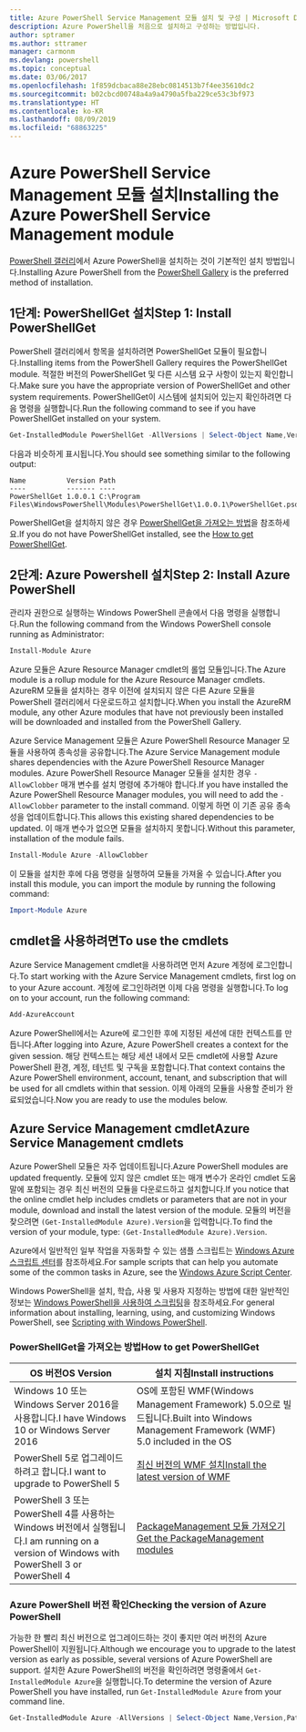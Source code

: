 ```yaml
---
title: Azure PowerShell Service Management 모듈 설치 및 구성 | Microsoft Docs
description: Azure PowerShell을 처음으로 설치하고 구성하는 방법입니다.
author: sptramer
ms.author: sttramer
manager: carmonm
ms.devlang: powershell
ms.topic: conceptual
ms.date: 03/06/2017
ms.openlocfilehash: 1f859dcbaca88e28ebc0814513b7f4ee35610dc2
ms.sourcegitcommit: b02cbcd00748a4a9a4790a5fba229ce53c3bf973
ms.translationtype: HT
ms.contentlocale: ko-KR
ms.lasthandoff: 08/09/2019
ms.locfileid: "68863225"
---
```

# <a name="installing-the-azure-powershell-service-management-module"></a><span data-ttu-id="0e3a0-103">Azure PowerShell Service Management 모듈 설치</span><span class="sxs-lookup"><span data-stu-id="0e3a0-103">Installing the Azure PowerShell Service Management module</span></span>

<span data-ttu-id="0e3a0-104">[PowerShell 갤러리](https://www.powershellgallery.com/)에서 Azure PowerShell을 설치하는 것이 기본적인 설치 방법입니다.</span><span class="sxs-lookup"><span data-stu-id="0e3a0-104">Installing Azure PowerShell from the [PowerShell Gallery](https://www.powershellgallery.com/) is the preferred method of installation.</span></span>

## <a name="step-1-install-powershellget"></a><span data-ttu-id="0e3a0-105">1단계: PowerShellGet 설치</span><span class="sxs-lookup"><span data-stu-id="0e3a0-105">Step 1: Install PowerShellGet</span></span>

<span data-ttu-id="0e3a0-106">PowerShell 갤러리에서 항목을 설치하려면 PowerShellGet 모듈이 필요합니다.</span><span class="sxs-lookup"><span data-stu-id="0e3a0-106">Installing items from the PowerShell Gallery requires the PowerShellGet module.</span></span> <span data-ttu-id="0e3a0-107">적절한 버전의 PowerShellGet 및 다른 시스템 요구 사항이 있는지 확인합니다.</span><span class="sxs-lookup"><span data-stu-id="0e3a0-107">Make sure you have the appropriate version of PowerShellGet and other system requirements.</span></span> <span data-ttu-id="0e3a0-108">PowerShellGet이 시스템에 설치되어 있는지 확인하려면 다음 명령을 실행합니다.</span><span class="sxs-lookup"><span data-stu-id="0e3a0-108">Run the following command to see if you have PowerShellGet installed on your system.</span></span>

```powershell
Get-InstalledModule PowerShellGet -AllVersions | Select-Object Name,Version,Path
```

<span data-ttu-id="0e3a0-109">다음과 비슷하게 표시됩니다.</span><span class="sxs-lookup"><span data-stu-id="0e3a0-109">You should see something similar to the following output:</span></span>

```output
Name          Version Path
----          ------- ----
PowerShellGet 1.0.0.1 C:\Program Files\WindowsPowerShell\Modules\PowerShellGet\1.0.0.1\PowerShellGet.psd1
```

<span data-ttu-id="0e3a0-110">PowerShellGet을 설치하지 않은 경우 [PowerShellGet을 가져오는 방법](#how-to-get-powershellget)을 참조하세요.</span><span class="sxs-lookup"><span data-stu-id="0e3a0-110">If you do not have PowerShellGet installed, see the [How to get PowerShellGet](#how-to-get-powershellget).</span></span>

## <a name="step-2-install-azure-powershell"></a><span data-ttu-id="0e3a0-111">2단계: Azure Powershell 설치</span><span class="sxs-lookup"><span data-stu-id="0e3a0-111">Step 2: Install Azure PowerShell</span></span>

<span data-ttu-id="0e3a0-112">관리자 권한으로 실행하는 Windows PowerShell 콘솔에서 다음 명령을 실행합니다.</span><span class="sxs-lookup"><span data-stu-id="0e3a0-112">Run the following command from the Windows PowerShell console running as Administrator:</span></span>

```powershell
Install-Module Azure
```

<span data-ttu-id="0e3a0-113">Azure 모듈은 Azure Resource Manager cmdlet의 롤업 모듈입니다.</span><span class="sxs-lookup"><span data-stu-id="0e3a0-113">The Azure module is a rollup module for the Azure Resource Manager cmdlets.</span></span> <span data-ttu-id="0e3a0-114">AzureRM 모듈을 설치하는 경우 이전에 설치되지 않은 다른 Azure 모듈을 PowerShell 갤러리에서 다운로드하고 설치합니다.</span><span class="sxs-lookup"><span data-stu-id="0e3a0-114">When you install the AzureRM module, any other Azure modules that have not previously been installed will be downloaded and installed from the PowerShell Gallery.</span></span>

<span data-ttu-id="0e3a0-115">Azure Service Management 모듈은 Azure PowerShell Resource Manager 모듈을 사용하여 종속성을 공유합니다.</span><span class="sxs-lookup"><span data-stu-id="0e3a0-115">The Azure Service Management module shares dependencies with the Azure PowerShell Resource Manager modules.</span></span> <span data-ttu-id="0e3a0-116">Azure PowerShell Resource Manager 모듈을 설치한 경우 `-AllowClobber` 매개 변수를 설치 명령에 추가해야 합니다.</span><span class="sxs-lookup"><span data-stu-id="0e3a0-116">If you have installed the Azure PowerShell Resource Manager modules, you will need to add the `-AllowClobber` parameter to the install command.</span></span> <span data-ttu-id="0e3a0-117">이렇게 하면 이 기존 공유 종속성을 업데이트합니다.</span><span class="sxs-lookup"><span data-stu-id="0e3a0-117">This allows this existing shared dependencies to be updated.</span></span> <span data-ttu-id="0e3a0-118">이 매개 변수가 없으면 모듈을 설치하지 못합니다.</span><span class="sxs-lookup"><span data-stu-id="0e3a0-118">Without this parameter, installation of the module fails.</span></span>

```powershell
Install-Module Azure -AllowClobber
```

<span data-ttu-id="0e3a0-119">이 모듈을 설치한 후에 다음 명령을 실행하여 모듈을 가져올 수 있습니다.</span><span class="sxs-lookup"><span data-stu-id="0e3a0-119">After you install this module, you can import the module by running the following command:</span></span>

```powershell
Import-Module Azure
```

## <a name="to-use-the-cmdlets"></a><span data-ttu-id="0e3a0-120">cmdlet을 사용하려면</span><span class="sxs-lookup"><span data-stu-id="0e3a0-120">To use the cmdlets</span></span>

<span data-ttu-id="0e3a0-121">Azure Service Management cmdlet을 사용하려면 먼저 Azure 계정에 로그인합니다.</span><span class="sxs-lookup"><span data-stu-id="0e3a0-121">To start working with the Azure Service Management cmdlets, first log on to your Azure account.</span></span> <span data-ttu-id="0e3a0-122">계정에 로그인하려면 이제 다음 명령을 실행합니다.</span><span class="sxs-lookup"><span data-stu-id="0e3a0-122">To log on to your account, run the following command:</span></span>

```powershell
Add-AzureAccount
```

<span data-ttu-id="0e3a0-123">Azure PowerShell에서는 Azure에 로그인한 후에 지정된 세션에 대한 컨텍스트를 만듭니다.</span><span class="sxs-lookup"><span data-stu-id="0e3a0-123">After logging into Azure, Azure PowerShell creates a context for the given session.</span></span> <span data-ttu-id="0e3a0-124">해당 컨텍스트는 해당 세션 내에서 모든 cmdlet에 사용할 Azure PowerShell 환경, 계정, 테넌트 및 구독을 포함합니다.</span><span class="sxs-lookup"><span data-stu-id="0e3a0-124">That context contains the Azure PowerShell environment, account, tenant, and subscription that will be used for all cmdlets within that session.</span></span> <span data-ttu-id="0e3a0-125">이제 아래의 모듈을 사용할 준비가 완료되었습니다.</span><span class="sxs-lookup"><span data-stu-id="0e3a0-125">Now you are ready to use the modules below.</span></span>

## <a name="azure-service-management-cmdlets"></a><span data-ttu-id="0e3a0-126">Azure Service Management cmdlet</span><span class="sxs-lookup"><span data-stu-id="0e3a0-126">Azure Service Management cmdlets</span></span>

<span data-ttu-id="0e3a0-127">Azure PowerShell 모듈은 자주 업데이트됩니다.</span><span class="sxs-lookup"><span data-stu-id="0e3a0-127">Azure PowerShell modules are updated frequently.</span></span> <span data-ttu-id="0e3a0-128">모듈에 있지 않은 cmdlet 또는 매개 변수가 온라인 cmdlet 도움말에 포함되는 경우 최신 버전의 모듈을 다운로드하고 설치합니다.</span><span class="sxs-lookup"><span data-stu-id="0e3a0-128">If you notice that the online cmdlet help includes cmdlets or parameters that are not in your module, download and install the latest version of the module.</span></span> <span data-ttu-id="0e3a0-129">모듈의 버전을 찾으려면 `(Get-InstalledModule Azure).Version`을 입력합니다.</span><span class="sxs-lookup"><span data-stu-id="0e3a0-129">To find the version of your module, type: `(Get-InstalledModule Azure).Version`.</span></span>

<span data-ttu-id="0e3a0-130">Azure에서 일반적인 일부 작업을 자동화할 수 있는 샘플 스크립트는 [Windows Azure 스크립트 센터](http://www.windowsazure.com/documentation/scripts/)를 참조하세요.</span><span class="sxs-lookup"><span data-stu-id="0e3a0-130">For sample scripts that can help you automate some of the common tasks in Azure, see the [Windows Azure Script Center](http://www.windowsazure.com/documentation/scripts/).</span></span>

<span data-ttu-id="0e3a0-131">Windows PowerShell을 설치, 학습, 사용 및 사용자 지정하는 방법에 대한 일반적인 정보는 [Windows PowerShell을 사용하여 스크립팅](http://go.microsoft.com/fwlink/p/?linkid=320210)을 참조하세요.</span><span class="sxs-lookup"><span data-stu-id="0e3a0-131">For general information about installing, learning, using, and customizing Windows PowerShell, see [Scripting with Windows PowerShell](http://go.microsoft.com/fwlink/p/?linkid=320210).</span></span>

### <a name="how-to-get-powershellget"></a><span data-ttu-id="0e3a0-132">PowerShellGet을 가져오는 방법</span><span class="sxs-lookup"><span data-stu-id="0e3a0-132">How to get PowerShellGet</span></span>

|<span data-ttu-id="0e3a0-133">OS 버전</span><span class="sxs-lookup"><span data-stu-id="0e3a0-133">OS Version</span></span>|<span data-ttu-id="0e3a0-134">설치 지침</span><span class="sxs-lookup"><span data-stu-id="0e3a0-134">Install instructions</span></span>|
|---|---|
|<span data-ttu-id="0e3a0-135">Windows 10 또는 Windows Server 2016을 사용합니다.</span><span class="sxs-lookup"><span data-stu-id="0e3a0-135">I have Windows 10 or Windows Server 2016</span></span>|<span data-ttu-id="0e3a0-136">OS에 포함된 WMF(Windows Management Framework) 5.0으로 빌드됩니다.</span><span class="sxs-lookup"><span data-stu-id="0e3a0-136">Built into Windows Management Framework (WMF) 5.0 included in the OS</span></span>|
|<span data-ttu-id="0e3a0-137">PowerShell 5로 업그레이드하려고 합니다.</span><span class="sxs-lookup"><span data-stu-id="0e3a0-137">I want to upgrade to PowerShell 5</span></span>|[<span data-ttu-id="0e3a0-138">최신 버전의 WMF 설치</span><span class="sxs-lookup"><span data-stu-id="0e3a0-138">Install the latest version of WMF</span></span>](https://www.microsoft.com/download/details.aspx?id=54616)|
|<span data-ttu-id="0e3a0-139">PowerShell 3 또는 PowerShell 4를 사용하는 Windows 버전에서 실행됩니다.</span><span class="sxs-lookup"><span data-stu-id="0e3a0-139">I am running on a version of Windows with PowerShell 3 or PowerShell 4</span></span>|[<span data-ttu-id="0e3a0-140">PackageManagement 모듈 가져오기</span><span class="sxs-lookup"><span data-stu-id="0e3a0-140">Get the PackageManagement modules</span></span>](http://go.microsoft.com/fwlink/?LinkID=746217)|

<div id="helpmechoose"/>

### <a name="checking-the-version-of-azure-powershell"></a><span data-ttu-id="0e3a0-141">Azure PowerShell 버전 확인</span><span class="sxs-lookup"><span data-stu-id="0e3a0-141">Checking the version of Azure PowerShell</span></span>

<span data-ttu-id="0e3a0-142">가능한 한 빨리 최신 버전으로 업그레이드하는 것이 좋지만 여러 버전의 Azure PowerShell이 지원됩니다.</span><span class="sxs-lookup"><span data-stu-id="0e3a0-142">Although we encourage you to upgrade to the latest version as early as possible, several versions of Azure PowerShell are support.</span></span> <span data-ttu-id="0e3a0-143">설치한 Azure PowerShell의 버전을 확인하려면 명령줄에서 `Get-InstalledModule Azure`을 실행합니다.</span><span class="sxs-lookup"><span data-stu-id="0e3a0-143">To determine the version of Azure PowerShell you have installed, run `Get-InstalledModule Azure` from your command line.</span></span>

```powershell
Get-InstalledModule Azure -AllVersions | Select-Object Name,Version,Path
```
